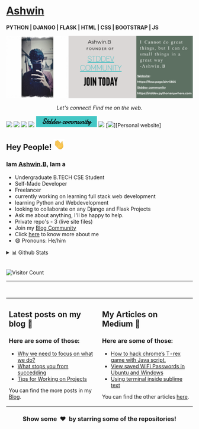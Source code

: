 # [Ashwin](https://flow.page/ahn1305)
<b>PYTHON | DJANGO | FLASK | HTML | CSS | BOOTSTRAP | JS</b>

![alt text](https://github.com/ahn1305/ahn1305/blob/main/000.png)

<p align = "center"
<h4><i>Let's connect! Find me on the web.</i></h4>
</p>


<a href="mailto:ahnashwin1305@gmail.com" style="text-decoration:none"><img height="30" src = "https://img.shields.io/badge/gmail-c14438?&style=for-the-badge&logo=gmail&logoColor=white"></a>
[<img height="30" src="https://img.shields.io/badge/-Medium-000000.svg?&style=for-the-badge&logo=Medium&logoColor=white" />][Medium]
[<img height="30" src="https://img.shields.io/badge/linkedin-blue.svg?&style=for-the-badge&logo=linkedin&logoColor=white" />][LinkedIn]
[<img height="30" src="https://img.shields.io/badge/GeeksforGeeks-darkgreen.svg?&style=for-the-badge&logo=GeeksforGeeks&logoColor=white" />][GeeksforGeeks]
[<img height="30" src="https://github.com/ahn1305/ahn1305/blob/main/Front.png" />][stddev community]
[<img height="30" src="https://img.shields.io/badge/Instagram-E4405F?style=for-the-badge&logo=instagram&logoColor=white" />][Instagram]
[<img height="30" src="https://img.shields.io/badge/website-.-black"/>][Personal website]




<h2> Hey People! <img src="https://raw.githubusercontent.com/ABSphreak/ABSphreak/master/gifs/Hi.gif" width="30px"></h2>
<h3> Iam <a href = "https://flow.page/ahn1305">Ashwin.B</a>, Iam a </h3>

* Undergraduate B.TECH CSE Student
* Self-Made Developer
* Freelancer
* currently working on learning full stack web development
* learning Python and Webdevelopment
* looking to collaborate on any Django and Flask Projects
* Ask me about anything, I'll be happy to help.
* Private repo's - 3 (live site files)
* Join my [Blog Community](https://stddev.pythonanywhere.com/)
* Click [here](https://stddev.pythonanywhere.com/about/) to know more about me
* 😄 Pronouns: He/him


<details>
<summary>📊 Github Stats</summary>
 <br />
<p> <img src="https://github-readme-stats.vercel.app/api/top-langs/?username=ahn1305&show_icons=true&layout=compact&theme=radical" alt="ahn1305 | Stats" />

_NOTE: Top languages does not indicate my skill level or something like that, it's a github metric of which languages i have the most code on github_

</details>
<br />

 ![Visitor Count](https://profile-counter.glitch.me/{ahn1305}/count.svg)


<hr />
<br />

<table><tr><td valign="top" width="50%">

## Latest posts on my blog 🌱
### Here are some of those:
<!-- BLOG-POST-LIST:START -->
- [Why we need to focus on what we do?](https://thdjangoblog.pythonanywhere.com/post/7/)
- [What stops you from succedding](https://thdjangoblog.pythonanywhere.com/post/6/)
- [Tips for Working on Projects](https://thdjangoblog.pythonanywhere.com/post/12/)
<!-- BLOG-POST-LIST:END -->
You can find the more posts in my [Blog](https://thdjangoblog.pythonanywhere.com/).
<td valign="top" width="50%">

## My Articles on Medium 🌱
### Here are some of those:

- [How to hack chrome’s T-rex game with Java script.](https://ahnashwin1305.medium.com/how-to-hack-chromes-t-rex-game-with-java-script-d4abddc4e2b4)
- [View saved WiFi Passwords in Ubuntu and Windows](https://ahnashwin1305.medium.com/view-saved-wifi-passwords-in-ubuntu-and-windows-4e3fcec59e66)
- [Using terminal inside sublime text](https://ahnashwin1305.medium.com/using-terminal-inside-sublime-text-a42859e0c66b)

You can find the other articles [here](https://linktr.ee/ahn_1305).
</td></tr></table>

 
<h3 align="center">Show some &nbsp;❤️&nbsp; by starring some of the repositories!</h3>

[gmail]: https://gmail.com
[Medium]: https://ahnashwin1305.medium.com/
[linkedin]: https://www.linkedin.com/in/ashwin-babu-261032202/
[GeeksforGeeks]: https://auth.geeksforgeeks.org/user/ahnashwin1305/articles
[stddev community]: https://stddev.pythonanywhere.com
[Instagram]: https://www.instagram.com/ashwin_jahseh

